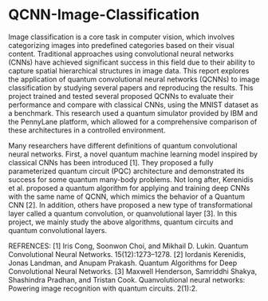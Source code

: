 # QCNN-Image-Classification

Image classification is a core task in computer vision, which involves categorizing
images into predefined categories based on their visual content. Traditional approaches
using convolutional neural networks (CNNs) have achieved significant success in this
field due to their ability to capture spatial hierarchical structures in image data. This
report explores the application of quantum convolutional neural networks (QCNNs) to
image classification by studying several papers and reproducing the results. This project
trained and tested several proposed QCNNs to evaluate their performance and compare
with classical CNNs, using the MNIST dataset as a benchmark. This research used a
quantum simulator provided by IBM and the PennyLane platform, which allowed for a
comprehensive comparison of these architectures in a controlled environment.

Many researchers have different definitions of quantum convolutional neural networks.
First, a novel quantum machine learning model inspired by classical CNNs has been introduced
[1]. They proposed a fully parameterized quantum circuit (PQC) architecture
and demonstrated its success for some quantum many-body problems. Not long after,
Kerenidis et al. proposed a quantum algorithm for applying and training deep CNNs with
the same name of QCNN, which mimics the behavior of a Quantum CNN [2]. In addition,
others have proposed a new type of transformational layer called a quantum convolution,
or quanvolutional layer [3]. In this project, we mainly study the above algorithms, quantum
circuits and quantum convolutional layers.


REFRENCES:
[1] Iris Cong, Soonwon Choi, and Mikhail D. Lukin. Quantum Convolutional Neural
Networks. 15(12):1273–1278.
[2] Iordanis Kerenidis, Jonas Landman, and Anupam Prakash. Quantum Algorithms for
Deep Convolutional Neural Networks.
[3] Maxwell Henderson, Samriddhi Shakya, Shashindra Pradhan, and Tristan Cook.
Quanvolutional neural networks: Powering image recognition with quantum circuits.
2(1):2.

